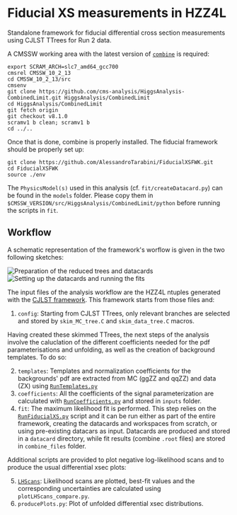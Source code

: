 # Fiducial XS measurements in HZZ4L

Standalone framework for fiducial differential cross section measurements using CJLST TTrees for Run 2 data.

A CMSSW working area with the latest version of [`combine`](https://cms-analysis.github.io/HiggsAnalysis-CombinedLimit/) is required:

```
export SCRAM_ARCH=slc7_amd64_gcc700
cmsrel CMSSW_10_2_13
cd CMSSW_10_2_13/src
cmsenv
git clone https://github.com/cms-analysis/HiggsAnalysis-CombinedLimit.git HiggsAnalysis/CombinedLimit
cd HiggsAnalysis/CombinedLimit
git fetch origin
git checkout v8.1.0
scramv1 b clean; scramv1 b
cd ../..
```
Once that is done, combine is properly installed. The fiducial framework should be properly set up:
```
git clone https://github.com/AlessandroTarabini/FiducialXSFWK.git
cd FiducialXSFWK
source ./env
```
The `PhysicsModel(s)` used in this analysis (cf. `fit/createDatacard.py`) can be found in the `models` folder. Please copy them in `$CMSSW_VERSION/src/HiggsAnalysis/CombinedLimit/python` before running the scripts in `fit`.

## Workflow
A schematic representation of the framework's worflow is given in the two following sketches:

![Preparation of the reduced trees and datacards](fig/FiducialXS_Workflow.001.png)
![Setting up the datacards and running the fits](fig/FiducialXS_Workflow.002.png)

The input files of the analysis workflow are the HZZ4L ntuples generated with the [CJLST framework](https://github.com/AlessandroTarabini/ZZAnalysis/tree/Run2_CutBased_BTag16). This framework starts from those files and:

1. `config`: Starting from CJLST TTrees, only relevant branches are selected and stored by `skim_MC_tree.C` and `skim_data_tree.C` macros.

Having created these skimmed TTrees, the next steps of the analysis involve the caluclation of the different coefficients needed for the pdf parameterisations and unfolding, as well as the creation of background templates. To do so:

2. `templates`: Templates and normalization coefficients for the backgrounds' pdf are extracted from MC (ggZZ and qqZZ) and data (ZX) using [`RunTemplates.py`](https://github.com/bonanomi/FiducialXSFWK/tree/main/templates)
3. `coefficients`: All the coefficients of the signal parameterization are calculated with [`RunCoefficients.py`](https://github.com/bonanomi/FiducialXSFWK/blob/main/coefficients/RunCoefficients.py) and stored in `inputs` folder.
4. `fit`: The maximum likelihood fit is performed. This step relies on the [`RunFiducialXS.py`](https://github.com/bonanomi/FiducialXSFWK/blob/main/fit/RunFiducialXS.py) script and it can be run either as part of the entire framework, creating the datacards and workspaces from scratch, or using pre-existing datacars as input. Datacards are produced and stored in a `datacard` directory, while fit results (combine `.root` files) are stored in `combine_files` folder.

Additional scripts are provided to plot negative log-likelihood scans and to produce the usual differential xsec plots:

5. [`LHScans`](https://github.com/bonanomi/FiducialXSFWK/tree/main/LHScans): Likelihood scans are plotted, best-fit values and the corresponding uncertainties are calculated using `plotLHScans_compare.py`.
6. `producePlots.py`: Plot of unfolded differential xsec distributions.
